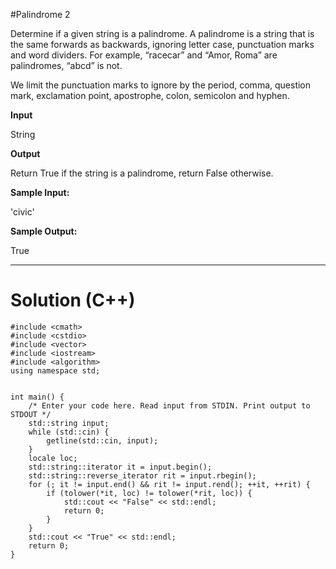 #Palindrome 2

Determine if a given string is a palindrome. A palindrome is a string that is the same forwards as backwards, ignoring letter case, punctuation marks and word dividers. For example, “racecar” and “Amor, Roma” are palindromes, “abcd” is not.

We limit the punctuation marks to ignore by the period, comma, question mark, exclamation point, apostrophe, colon, semicolon and hyphen.

**Input**

String

**Output**

Return True if the string is a palindrome, return False otherwise.

**Sample Input:**

'civic'

**Sample Output:**

True

***

# Solution (C++)

```
#include <cmath>
#include <cstdio>
#include <vector>
#include <iostream>
#include <algorithm>
using namespace std;


int main() {
    /* Enter your code here. Read input from STDIN. Print output to STDOUT */
    std::string input;
    while (std::cin) {
        getline(std::cin, input);
    }
    locale loc;
    std::string::iterator it = input.begin();
    std::string::reverse_iterator rit = input.rbegin();
    for (; it != input.end() && rit != input.rend(); ++it, ++rit) {
        if (tolower(*it, loc) != tolower(*rit, loc)) {
            std::cout << "False" << std::endl;
            return 0;
        }
    }
    std::cout << "True" << std::endl;
    return 0;
}
```
